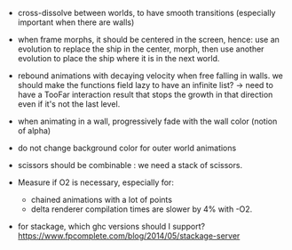 - cross-dissolve between worlds, to have smooth transitions (especially important
  when there are walls)

- when frame morphs, it should be centered in the screen, hence:
use an evolution to replace the ship in the center, morph, then use another
evolution to place the ship where it is in the next world.
- rebound animations with decaying velocity when free falling in walls.
we should make the functions field lazy to have an infinite list?
-> need to have a TooFar interaction result that stops the growth in that direction even if it's not the last level.
- when animating in a wall, progressively fade with the wall color (notion of alpha)
- do not change background color for outer world animations

- scissors should be combinable : we need a stack of scissors.

- Measure if O2 is necessary, especially for:
  - chained animations with a lot of points
  - delta renderer
compilation times are slower by 4% with -O2.

- for stackage, which ghc versions should I support? https://www.fpcomplete.com/blog/2014/05/stackage-server

